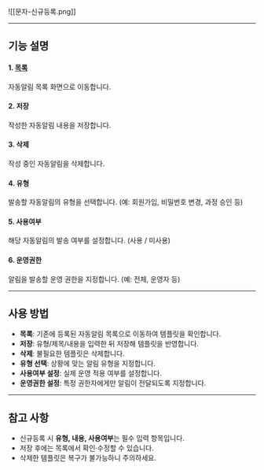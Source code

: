 ![[문자-신규등록.png]]

---
## 기능 설명

#### 1. [목록](템플릿-자동알림.md)  
자동알림 목록 화면으로 이동합니다.

#### 2. 저장  
작성한 자동알림 내용을 저장합니다.

#### 3. 삭제  
작성 중인 자동알림을 삭제합니다.

#### 4. 유형  
발송할 자동알림의 유형을 선택합니다. (예: 회원가입, 비밀번호 변경, 과정 승인 등)

#### 5. 사용여부  
해당 자동알림의 발송 여부를 설정합니다. (사용 / 미사용)

#### 6. 운영권한  
알림을 발송할 운영 권한을 지정합니다. (예: 전체, 운영자 등)

---

## 사용 방법
- **목록**: 기존에 등록된 자동알림 목록으로 이동하여 템플릿을 확인합니다.  
- **저장**: 유형/제목/내용을 입력한 뒤 저장해 템플릿을 반영합니다.  
- **삭제**: 불필요한 템플릿은 삭제합니다.  
- **유형 선택**: 상황에 맞는 알림 유형을 지정합니다.  
- **사용여부 설정**: 실제 운영 적용 여부를 설정합니다.  
- **운영권한 설정**: 특정 권한자에게만 알림이 전달되도록 지정합니다.  

---

## 참고 사항
- 신규등록 시 **유형, 내용, 사용여부**는 필수 입력 항목입니다.  
- 저장 후에는 목록에서 확인·수정할 수 있습니다.  
- 삭제한 템플릿은 복구가 불가능하니 주의하세요.
